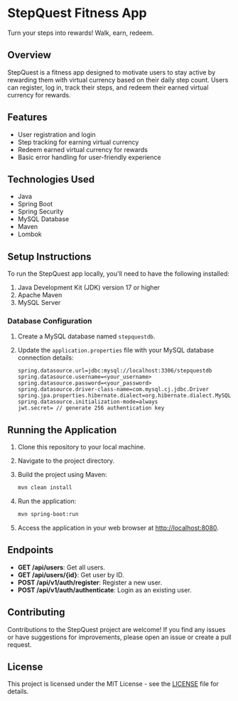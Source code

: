 # StepQuest Fitness App

Turn your steps into rewards! Walk, earn, redeem.

## Overview

StepQuest is a fitness app designed to motivate users to stay active by rewarding them with virtual currency based on their daily step count. Users can register, log in, track their steps, and redeem their earned virtual currency for rewards.

## Features

- User registration and login
- Step tracking for earning virtual currency
- Redeem earned virtual currency for rewards
- Basic error handling for user-friendly experience

## Technologies Used

- Java
- Spring Boot
- Spring Security
- MySQL Database
- Maven
- Lombok

## Setup Instructions

To run the StepQuest app locally, you'll need to have the following installed:

1. Java Development Kit (JDK) version 17 or higher
2. Apache Maven
3. MySQL Server

### Database Configuration

1. Create a MySQL database named `stepquestdb`.
2. Update the `application.properties` file with your MySQL database connection details:

   ```properties
   spring.datasource.url=jdbc:mysql://localhost:3306/stepquestdb
   spring.datasource.username=<your_username>
   spring.datasource.password=<your_password>
   spring.datasource.driver-class-name=com.mysql.cj.jdbc.Driver
   spring.jpa.properties.hibernate.dialect=org.hibernate.dialect.MySQLDialect
   spring.datasource.initialization-mode=always
   jwt.secret= // generate 256 authentication key   

## Running the Application

1. Clone this repository to your local machine.
2. Navigate to the project directory.
3. Build the project using Maven:

    ```bash
    mvn clean install
    ```

4. Run the application:

    ```bash
    mvn spring-boot:run
    ```

5. Access the application in your web browser at [http://localhost:8080](http://localhost:8080).

## Endpoints

- **GET /api/users**: Get all users.
- **GET /api/users/{id}**: Get user by ID.
- **POST /api/v1/auth/register**: Register a new user.
- **POST /api/v1/auth/authenticate**: Login as an existing user.

## Contributing

Contributions to the StepQuest project are welcome! If you find any issues or have suggestions for improvements, please open an issue or create a pull request.

## License

This project is licensed under the MIT License - see the [LICENSE](LICENSE) file for details.
